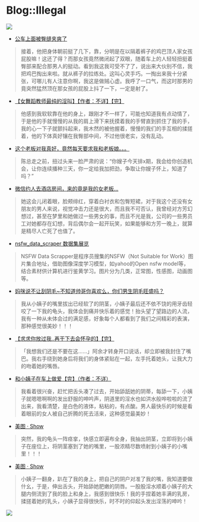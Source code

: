 # Blog::Illegal

![](https://cdn.jsdelivr.net/gh/lkpo0v/5n@master/sexyC8jW4Uk3OULL.jpg)

<script async src="//pagead2.googlesyndication.com/pagead/js/adsbygoogle.js"></script>
<!-- K8wRjJg0lgYP1und -->
<ins class="adsbygoogle"
     style="display:block"
     data-ad-client="ca-pub-4161171709893056"
     data-ad-slot="2038319602"
     data-ad-format="auto"
     data-full-width-responsive="true"></ins>
<script>
(adsbygoogle = window.adsbygoogle || []).push({});
</script>

* [公车上面被臀缝夹爽了](2019/W4C5O1as2lHC37b1.html)
> 接着，他把身体朝前挺了几下，靠，分明是在以隔着裤子的鸡巴顶人家女孩屁股嘛！这还了得？而那女孩竟然微闭起了双眼，随着车上的人轻轻扭挺着臀部来配合那男人的挺动。看到我这我可受不了了，说出来大伙别不信，我把鸡巴掏出来啦。就从裤子的拉练处。这叫心灵手巧。一掏出来我十分紧张，可哪儿有人注意你啊，我这是做贼心虚。我呼了一口气，而这时那男的竟突然猛然顶在那女孩的屁股上抖了一下，一定是射了。
* [【女舞蹈教师最纯的淫叫】【作者：不详】【完】](2019/9FisHGby8EEpzbiF.html)
> 他感到我软软靠在他的身上，跟刚才不一样了，可能也知道我有点动情了，于是他的手就慢慢的从我的肩上滑下来抚摸着我的手臂直到抓住了我的手，我的心一下子就颤抖起来，我木然的被他握着，慢慢的我们的手互相的揉搓着，他的下体真好镶在我臀部中间，不过他很老实，没有乱动。

<script async src="//pagead2.googlesyndication.com/pagead/js/adsbygoogle.js"></script>
<!-- il7YNvMMUbbbz7q8 -->
<ins class="adsbygoogle"
     style="display:block"
     data-ad-client="ca-pub-4161171709893056"
     data-ad-slot="9948532008"
     data-ad-format="auto"
     data-full-width-responsive="true"></ins>
<script>
(adsbygoogle = window.adsbygoogle || []).push({});
</script>

* [这个老板对我真好，竟然每天要求我和老板娘。。。](2019/I5rpbiBpibzENOUV?src=RdUtcXEm1SPtZgwO)
> 陈总走之前，扭过头来一脸严肃的说：“你嫂子今天排x期，我会给你创造机会，让你连续播种三天，你一定给我加把劲，争取让你嫂子怀上，知道了吗？”
* [微信约人去酒店房间，来的竟是我的女老板...](2019/fk57vXcD1TQCIQe8?src=1904-content&token=RdUtcXEm1SPtZgwO)
> 她这会儿闭着眼，脸颊绯红，穿着白衬衣和包臀短裙，对于我这个还没有女朋友的男人来说，视觉冲击力还是很大，而且我不可否认，我曾经对方芳幻想过，甚至在梦里和她做过一些男女的事，而且不光是我，公司的一些男员工对她都存在幻想，背后偶尔会一起开玩笑，如果能够和方芳一晚上，就算是精尽人亡死了也值了。

<script async src="//pagead2.googlesyndication.com/pagead/js/adsbygoogle.js"></script>
<!-- il7YNvMMUbbbz7q8 -->
<ins class="adsbygoogle"
     style="display:block"
     data-ad-client="ca-pub-4161171709893056"
     data-ad-slot="9948532008"
     data-ad-format="auto"
     data-full-width-responsive="true"></ins>
<script>
(adsbygoogle = window.adsbygoogle || []).push({});
</script>

* [nsfw_data_scraper 数据集展览](2019/pML3GJ3xQ4xxuvFa?src=1904-content&token=RdUtcXEm1SPtZgwO)
> NSFW Data Scrapper是程序员搜集的NSFW（Not Suitable for Work）图片集合地址，借助图像深度学习模型，如yahoo的Open nsfw model等，结合素材供计算机进行鉴黄学习。图片分为几类，正常图，性感图，动画图等。
* [妈咪说不让刮阴毛~不知道帅哥你喜欢么，你们男生阴毛旺盛吗？](2019/oeE6zeG9SH1Hc0Gv.html?src=1904-content)
> 我从小姨子的嘴里拔出已经软了的阴茎，小姨子最后还不依不饶的用牙齿轻咬了一下我的龟头，我体会到痛并快乐着的感觉！抬头望了望路边的人流，我有一种从未体会过的满足感，好象每个人都看到了我们之间精彩的表演，那种感觉很美妙！！！

<script async src="//pagead2.googlesyndication.com/pagead/js/adsbygoogle.js"></script>
<!-- il7YNvMMUbbbz7q8 -->
<ins class="adsbygoogle"
     style="display:block"
     data-ad-client="ca-pub-4161171709893056"
     data-ad-slot="9948532008"
     data-ad-format="auto"
     data-full-width-responsive="true"></ins>
<script>
(adsbygoogle = window.adsbygoogle || []).push({});
</script>

* [【求求你放过我..再干下去会怀孕的】【完】](2019/ZpbIM2sqhEWbhSmx.html)
> 「我想我们还是不要在这……」阿余才转身开口说话，却立即被我封住了嘴巴。我右手绕到她身后将我们的身体紧贴在一起，左手托着她头，让我大力的吻着她的嘴唇。
* [和小姨子在车上做爱【完】（作者：不详）](2019/DUxXPIgapBPGo9Qc.html)
> 我看着很兴奋，赶忙把舌头凑了过去，开始舔舐她的阴蒂，每舔一下，小姨子就嗯嗯啊啊的发出舒服的呻吟声，阴道里的淫水也如洪水般哗啦啦的流了出来，我看清楚，是白色的液体，粘粘的，有点酸。男人最快乐的时候是看着眼前的女人被自己折腾的死去活来，这种感觉最美妙！

<script async src="//pagead2.googlesyndication.com/pagead/js/adsbygoogle.js"></script>
<!-- il7YNvMMUbbbz7q8 -->
<ins class="adsbygoogle"
     style="display:block"
     data-ad-client="ca-pub-4161171709893056"
     data-ad-slot="9948532008"
     data-ad-format="auto"
     data-full-width-responsive="true"></ins>
<script>
(adsbygoogle = window.adsbygoogle || []).push({});
</script>

* [美图 · Show](2019/wFaHlsNidoR90Pgu.html)
> 突然，我的龟头一阵痉挛，快感立即遍布全身，我抽出阴茎，立即将到小姨子在座位上，将阴茎塞到了她的嘴里，一股浓精尽数喷射到小姨子的小嘴里！！！
* [美图 · Show](2019/DfqnhwbrqQc7HhnY.html)
> 小姨子一翻身，趴在了我的身上，把自己的阴户对准了我的嘴，我知道要做什幺，于是，伸出舌头，开始舔她肥嫩的阴唇。一股股淫水顺着小姨子的大腿内侧流到了我的脸上和身上，我感到很快乐！我的手捏着她丰满的乳房，揉搓着她的乳头，小姨子显得很快乐，时不时的仰起头发出淫荡的呻吟！

![](https://cdn.jsdelivr.net/gh/lkpo0v/d1n3/ww2.sinaimg.cn/large/005BYqpgly1g01dwo3j72j308c01o080.jpg)

<script async src="//pagead2.googlesyndication.com/pagead/js/adsbygoogle.js"></script>
<script>
     (adsbygoogle = window.adsbygoogle || []).push({
          google_ad_client: "ca-pub-4161171709893056",
          enable_page_level_ads: true
     });
</script>
